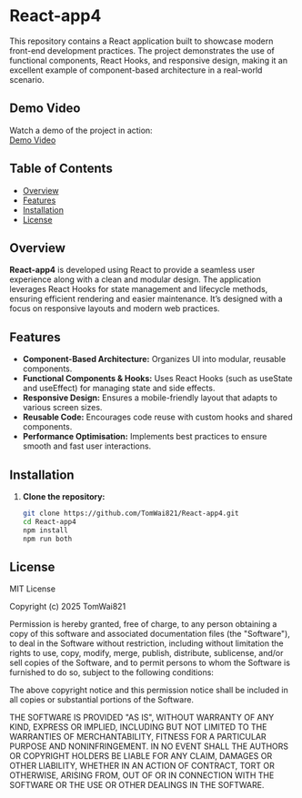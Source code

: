 # React-app4

This repository contains a React application built to showcase modern front-end development practices. The project demonstrates the use of functional components, React Hooks, and responsive design, making it an excellent example of component-based architecture in a real-world scenario.

## Demo Video
Watch a demo of the project in action:  
[Demo Video](https://youtu.be/j5xw1Wnu1pY)  

## Table of Contents

- [Overview](#Overview)
- [Features](#Features)
- [Installation](#Installation)
- [License](#License)

## Overview

**React-app4** is developed using React to provide a seamless user experience along with a clean and modular design. The application leverages React Hooks for state management and lifecycle methods, ensuring efficient rendering and easier maintenance. It’s designed with a focus on responsive layouts and modern web practices.

## Features
- **Component-Based Architecture:** Organizes UI into modular, reusable components.
- **Functional Components & Hooks:** Uses React Hooks (such as useState and useEffect) for managing state and side effects.
- **Responsive Design:** Ensures a mobile-friendly layout that adapts to various screen sizes.
- **Reusable Code:** Encourages code reuse with custom hooks and shared components.
- **Performance Optimisation:** Implements best practices to ensure smooth and fast user interactions.

## Installation
1. **Clone the repository:**
   ```bash
   git clone https://github.com/TomWai821/React-app4.git
   cd React-app4
   npm install
   npm run both

## License

MIT License 

Copyright (c) 2025 TomWai821

Permission is hereby granted, free of charge, to any person obtaining a copy
of this software and associated documentation files (the "Software"), to deal
in the Software without restriction, including without limitation the rights
to use, copy, modify, merge, publish, distribute, sublicense, and/or sell
copies of the Software, and to permit persons to whom the Software is
furnished to do so, subject to the following conditions:

The above copyright notice and this permission notice shall be included in all
copies or substantial portions of the Software.

THE SOFTWARE IS PROVIDED "AS IS", WITHOUT WARRANTY OF ANY KIND, EXPRESS OR
IMPLIED, INCLUDING BUT NOT LIMITED TO THE WARRANTIES OF MERCHANTABILITY,
FITNESS FOR A PARTICULAR PURPOSE AND NONINFRINGEMENT. IN NO EVENT SHALL THE
AUTHORS OR COPYRIGHT HOLDERS BE LIABLE FOR ANY CLAIM, DAMAGES OR OTHER
LIABILITY, WHETHER IN AN ACTION OF CONTRACT, TORT OR OTHERWISE, ARISING FROM,
OUT OF OR IN CONNECTION WITH THE SOFTWARE OR THE USE OR OTHER DEALINGS IN THE
SOFTWARE.
